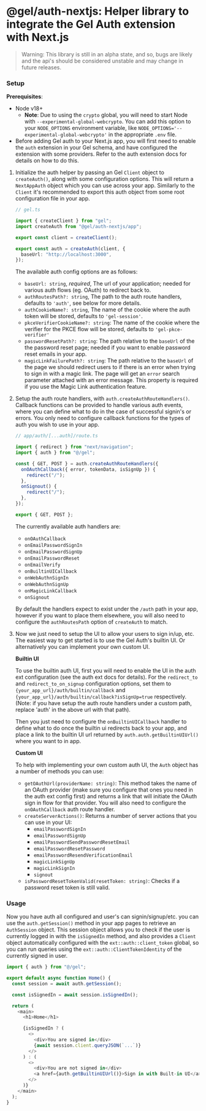 # @gel/auth-nextjs: Helper library to integrate the Gel Auth extension with Next.js

> Warning: This library is still in an alpha state, and so, bugs are likely and the api's should be considered unstable and may change in future releases.

### Setup

**Prerequisites**:

- Node v18+
  - **Note**: Due to using the `crypto` global, you will need to start Node with `--experimental-global-webcrypto`. You can add this option to your `NODE_OPTIONS` environment variable, like `NODE_OPTIONS='--experimental-global-webcrypto'` in the appropriate `.env` file.
- Before adding Gel auth to your Next.js app, you will first need to enable the `auth` extension in your Gel schema, and have configured the extension with some providers. Refer to the auth extension docs for details on how to do this.

1. Initialize the auth helper by passing an Gel `Client` object to `createAuth()`, along with some configuration options. This will return a `NextAppAuth` object which you can use across your app. Similarly to the `Client` it's recommended to export this auth object from some root configuration file in your app.

   ```ts
   // gel.ts

   import { createClient } from "gel";
   import createAuth from "@gel/auth-nextjs/app";

   export const client = createClient();

   export const auth = createAuth(client, {
     baseUrl: "http://localhost:3000",
   });
   ```

   The available auth config options are as follows:

   - `baseUrl: string`, _required_, The url of your application; needed for various auth flows (eg. OAuth) to redirect back to.
   - `authRoutesPath?: string`, The path to the auth route handlers, defaults to `'auth'`, see below for more details.
   - `authCookieName?: string`, The name of the cookie where the auth token will be stored, defaults to `'gel-session'`.
   - `pkceVerifierCookieName?: string`: The name of the cookie where the verifier for the PKCE flow will be stored, defaults to `'gel-pkce-verifier'`
   - `passwordResetPath?: string`: The path relative to the `baseUrl` of the the password reset page; needed if you want to enable password reset emails in your app.
   - `magicLinkFailurePath?: string`: The path relative to the `baseUrl` of the page we should redirect users to if there is an error when trying to sign in with a magic link. The page will get an `error` search parameter attached with an error message. This property is required if you use the Magic Link authentication feature.

2. Setup the auth route handlers, with `auth.createAuthRouteHandlers()`. Callback functions can be provided to handle various auth events, where you can define what to do in the case of successful signin's or errors. You only need to configure callback functions for the types of auth you wish to use in your app.

   ```ts
   // app/auth/[...auth]/route.ts

   import { redirect } from "next/navigation";
   import { auth } from "@/gel";

   const { GET, POST } = auth.createAuthRouteHandlers({
     onOAuthCallback({ error, tokenData, isSignUp }) {
       redirect("/");
     },
     onSignout() {
       redirect("/");
     },
   });

   export { GET, POST };
   ```

   The currently available auth handlers are:

   - `onOAuthCallback`
   - `onEmailPasswordSignIn`
   - `onEmailPasswordSignUp`
   - `onEmailPasswordReset`
   - `onEmailVerify`
   - `onBuiltinUICallback`
   - `onWebAuthnSignIn`
   - `onWebAuthnSignUp`
   - `onMagicLinkCallback`
   - `onSignout`

   By default the handlers expect to exist under the `/auth` path in your app, however if you want to place them elsewhere, you will also need to configure the `authRoutesPath` option of `createAuth` to match.

3. Now we just need to setup the UI to allow your users to sign in/up, etc. The easiest way to get started is to use the Gel Auth's builtin UI. Or alternatively you can implement your own custom UI.

   **Builtin UI**

   To use the builtin auth UI, first you will need to enable the UI in the auth ext configuration (see the auth ext docs for details). For the `redirect_to` and `redirect_to_on_signup` configuration options, set them to `{your_app_url}/auth/builtin/callback` and `{your_app_url}/auth/builtin/callback?isSignUp=true` respectively. (Note: if you have setup the auth route handlers under a custom path, replace 'auth' in the above url with that path).

   Then you just need to configure the `onBuiltinUICallback` handler to define what to do once the builtin ui redirects back to your app, and place a link to the builtin UI url returned by `auth.auth.getBuiltinUIUrl()` where you want to in app.

   **Custom UI**

   To help with implementing your own custom auth UI, the `Auth` object has a number of methods you can use:

   - `getOAuthUrl(providerName: string)`: This method takes the name of an OAuth provider (make sure you configure that ones you need in the auth ext config first) and returns a link that will initiate the OAuth sign in flow for that provider. You will also need to configure the `onOAuthCallback` auth route handler.
   - `createServerActions()`: Returns a number of server actions that you can use in your UI:
     - `emailPasswordSignIn`
     - `emailPasswordSignUp`
     - `emailPasswordSendPasswordResetEmail`
     - `emailPasswordResetPassword`
     - `emailPasswordResendVerificationEmail`
     - `magicLinkSignUp`
     - `magicLinkSignIn`
     - `signout`
   - `isPasswordResetTokenValid(resetToken: string)`: Checks if a password reset token is still valid.

### Usage

Now you have auth all configured and user's can signin/signup/etc. you can use the `auth.getSession()` method in your app pages to retrieve an `AuthSession` object. This session object allows you to check if the user is currently logged in with the `isSignedIn` method, and also provides a `Client` object automatically configured with the `ext::auth::client_token` global, so you can run queries using the `ext::auth::ClientTokenIdentity` of the currently signed in user.

```ts
import { auth } from "@/gel";

export default async function Home() {
  const session = await auth.getSession();

  const isSignedIn = await session.isSignedIn();

  return (
    <main>
      <h1>Home</h1>

      {isSignedIn ? (
        <>
          <div>You are signed in</div>
          {await session.client.queryJSON(`...`)}
        </>
      ) : (
        <>
          <div>You are not signed in</div>
          <a href={auth.getBuiltinUIUrl()}>Sign in with Built-in UI</a>
        </>
      )}
    </main>
  );
}
```

